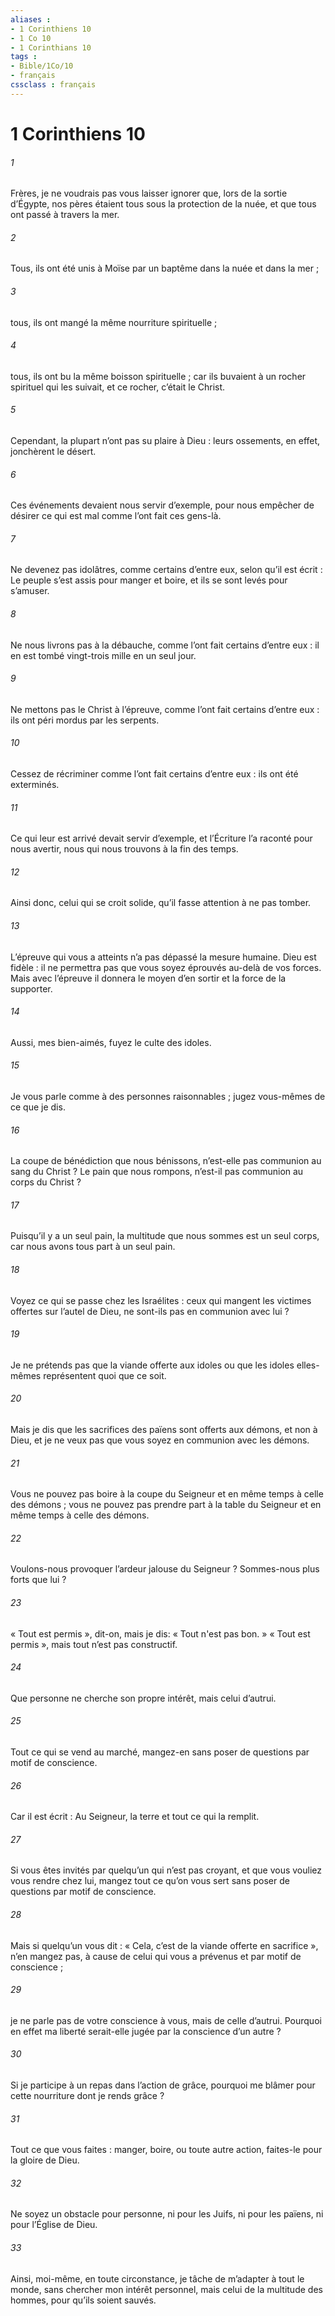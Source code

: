 ```yaml
---
aliases : 
- 1 Corinthiens 10
- 1 Co 10
- 1 Corinthians 10
tags : 
- Bible/1Co/10
- français
cssclass : français
---
```


# 1 Corinthiens 10

###### 1
Frères, je ne voudrais pas vous laisser ignorer que, lors de la sortie d’Égypte, nos pères étaient tous sous la protection de la nuée, et que tous ont passé à travers la mer.
###### 2
Tous, ils ont été unis à Moïse par un baptême dans la nuée et dans la mer ;
###### 3
tous, ils ont mangé la même nourriture spirituelle ;
###### 4
tous, ils ont bu la même boisson spirituelle ; car ils buvaient à un rocher spirituel qui les suivait, et ce rocher, c’était le Christ.
###### 5
Cependant, la plupart n’ont pas su plaire à Dieu : leurs ossements, en effet, jonchèrent le désert.
###### 6
Ces événements devaient nous servir d’exemple, pour nous empêcher de désirer ce qui est mal comme l’ont fait ces gens-là.
###### 7
Ne devenez pas idolâtres, comme certains d’entre eux, selon qu’il est écrit : Le peuple s’est assis pour manger et boire, et ils se sont levés pour s’amuser.
###### 8
Ne nous livrons pas à la débauche, comme l’ont fait certains d’entre eux : il en est tombé vingt-trois mille en un seul jour.
###### 9
Ne mettons pas le Christ à l’épreuve, comme l’ont fait certains d’entre eux : ils ont péri mordus par les serpents.
###### 10
Cessez de récriminer comme l’ont fait certains d’entre eux : ils ont été exterminés.
###### 11
Ce qui leur est arrivé devait servir d’exemple, et l’Écriture l’a raconté pour nous avertir, nous qui nous trouvons à la fin des temps.
###### 12
Ainsi donc, celui qui se croit solide, qu’il fasse attention à ne pas tomber.
###### 13
L’épreuve qui vous a atteints n’a pas dépassé la mesure humaine. Dieu est fidèle : il ne permettra pas que vous soyez éprouvés au-delà de vos forces. Mais avec l’épreuve il donnera le moyen d’en sortir et la force de la supporter.
###### 14
Aussi, mes bien-aimés, fuyez le culte des idoles.
###### 15
Je vous parle comme à des personnes raisonnables ; jugez vous-mêmes de ce que je dis.
###### 16
La coupe de bénédiction que nous bénissons, n’est-elle pas communion au sang du Christ ? Le pain que nous rompons, n’est-il pas communion au corps du Christ ?
###### 17
Puisqu’il y a un seul pain, la multitude que nous sommes est un seul corps, car nous avons tous part à un seul pain.
###### 18
Voyez ce qui se passe chez les Israélites : ceux qui mangent les victimes offertes sur l’autel de Dieu, ne sont-ils pas en communion avec lui ?
###### 19
Je ne prétends pas que la viande offerte aux idoles ou que les idoles elles-mêmes représentent quoi que ce soit.
###### 20
Mais je dis que les sacrifices des païens sont offerts aux démons, et non à Dieu, et je ne veux pas que vous soyez en communion avec les démons.
###### 21
Vous ne pouvez pas boire à la coupe du Seigneur et en même temps à celle des démons ; vous ne pouvez pas prendre part à la table du Seigneur et en même temps à celle des démons.
###### 22
Voulons-nous provoquer l’ardeur jalouse du Seigneur ? Sommes-nous plus forts que lui ?
###### 23
« Tout est permis », dit-on, mais je dis: « Tout n'est pas bon. » « Tout est permis », mais tout n’est pas constructif.
###### 24
Que personne ne cherche son propre intérêt, mais celui d’autrui.
###### 25
Tout ce qui se vend au marché, mangez-en sans poser de questions par motif de conscience.
###### 26
Car il est écrit : Au Seigneur, la terre et tout ce qui la remplit.
###### 27
Si vous êtes invités par quelqu’un qui n’est pas croyant, et que vous vouliez vous rendre chez lui, mangez tout ce qu’on vous sert sans poser de questions par motif de conscience.
###### 28
Mais si quelqu’un vous dit : « Cela, c’est de la viande offerte en sacrifice », n’en mangez pas, à cause de celui qui vous a prévenus et par motif de conscience ;
###### 29
je ne parle pas de votre conscience à vous, mais de celle d’autrui. Pourquoi en effet ma liberté serait-elle jugée par la conscience d’un autre ?
###### 30
Si je participe à un repas dans l’action de grâce, pourquoi me blâmer pour cette nourriture dont je rends grâce ?
###### 31
Tout ce que vous faites : manger, boire, ou toute autre action, faites-le pour la gloire de Dieu.
###### 32
Ne soyez un obstacle pour personne, ni pour les Juifs, ni pour les païens, ni pour l’Église de Dieu.
###### 33
Ainsi, moi-même, en toute circonstance, je tâche de m’adapter à tout le monde, sans chercher mon intérêt personnel, mais celui de la multitude des hommes, pour qu’ils soient sauvés.
